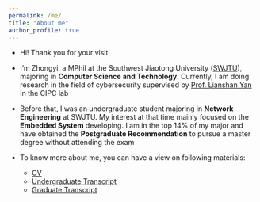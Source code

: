 ```yaml
---
permalink: /me/
title: "About me"
author_profile: true
---
```

 
* Hi! Thank you for your visit

* I’m Zhongyi, a MPhil at the Southwest Jiaotong University ([SWJTU](https://en.wikipedia.org/wiki/Southwest_Jiaotong_University)), majoring in **Computer Science and Technology**. Currently, I am doing research in the field of cybersecurity supervised by [Prof. Lianshan Yan](https://scholar.google.com/citations?hl=en&user=2ciZC4EAAAAJ) in the CIPC lab

* Before that, I was an undergraduate student majoring in **Network Engineering** at SWJTU. My interest at that time mainly focused on the **Embedded System** developing. I am in the top 14% of my major and have obtained the **Postgraduate Recommendation** to pursue a master degree without attending the exam

* To know more about me, you can have a view on following materials:
  * [CV](/cv)
  * [Undergraduate Transcript](https://jayzheng98.github.io/files/Undergraduate%20Transcript.pdf)
  * [Graduate Transcript](https://jayzheng98.github.io/files/Graduate%20Transcript.pdf)

